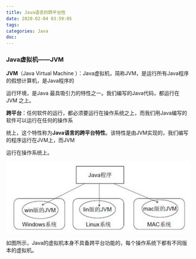 ```yaml
---
title: Java语言的跨平台性
date: 2020-02-04 03:59:05
tags:
categories: Java
doc:
---
```


### Java虚拟机——JVM

**JVM**（Java Virtual Machine ）：Java虚拟机，简称JVM，是运行所有Java程序的假想计算机，是Java程序的

运行环境，是Java 最具吸引力的特性之一。我们编写的Java代码，都运行在 JVM 之上。

**跨平台**：任何软件的运行，都必须要运行在操作系统之上，而我们用Java编写的软件可以运行在任何的操作系

统上，这个特性称为**Java语言的跨平台特性**。该特性是由JVM实现的，我们编写的程序运行在JVM上，而JVM

运行在操作系统上。

![image-20230909215114278](/images/javawz/image-20230909215114278.png)

如图所示，Java的虚拟机本身不具备跨平台功能的，每个操作系统下都有不同版本的虚拟机。

<br/>

<br/>

<br/>

<br/>

<br/>

<br/>